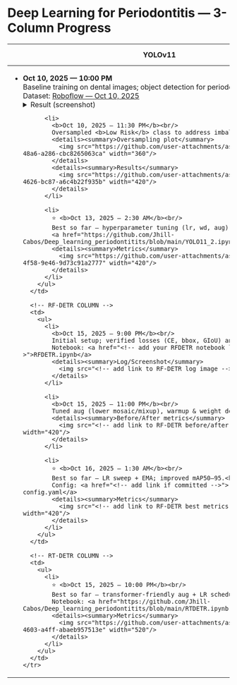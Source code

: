 <h1>Deep Learning for Periodontitis — 3-Column Progress</h1>

<table>
  <thead>
    <tr>
      <th>YOLOv11</th>
      <th>RF-DETR</th>
      <th>RT-DETR</th>
    </tr>
  </thead>
  <tbody>
    <tr>
      <!-- YOLOv11 COLUMN -->
      <td>
        <ul>
          <li>
            <b>Oct 10, 2025 — 10:00 PM</b><br/>
            Baseline training on dental images; object detection for periodontal risk.<br/>
            Dataset: <a href="https://app.roboflow.com/team-17/data-aug-eqsa6/5">Roboflow — Oct 10, 2025</a><br/>
            <details><summary>Result (screenshot)</summary>
              <img src="https://github.com/user-attachments/assets/5a60111b-8c84-49f4-93d3-3364e560ce91" width="360"/>
            </details>
          </li>

          <li>
            <b>Oct 10, 2025 — 11:30 PM</b><br/>
            Oversampled <b>Low Risk</b> class to address imbalance.<br/>
            <details><summary>Oversampling plot</summary>
              <img src="https://github.com/user-attachments/assets/8674b2e3-5093-48a6-a286-cbc8265063ca" width="360"/>
            </details>
            <details><summary>Results</summary>
              <img src="https://github.com/user-attachments/assets/d2cb047d-d9ec-4626-bc87-a6c4b22f935b" width="420"/>
            </details>
          </li>

          <li>
            ⭐ <b>Oct 13, 2025 — 2:30 AM</b><br/>
            Best so far — hyperparameter tuning (lr, wd, aug).<br/>
            <a href="https://github.com/Jhill-Cabos/Deep_learning_periodontitits/blob/main/YOLO11_2.ipynb">YOLO11_2.ipynb</a>
            <details><summary>Metrics</summary>
              <img src="https://github.com/user-attachments/assets/b88406df-abc5-4f58-9e46-9d73c91a2777" width="420"/>
            </details>
          </li>
        </ul>
      </td>

      <!-- RF-DETR COLUMN -->
      <td>
        <ul>
          <li>
            <b>Oct 15, 2025 — 9:00 PM</b><br/>
            Initial setup; verified losses (CE, bbox, GIoU) and training loop.<br/>
            Notebook: <a href="<!-- add your RFDETR notebook link -->">RFDETR.ipynb</a>
            <details><summary>Log/Screenshot</summary>
              <img src="<!-- add link to RF-DETR log image -->" width="420"/>
            </details>
          </li>

          <li>
            <b>Oct 15, 2025 — 11:00 PM</b><br/>
            Tuned aug (lower mosaic/mixup), warmup & weight decay.<br/>
            <details><summary>Before/After metrics</summary>
              <img src="<!-- add link to RF-DETR before/after metrics -->" width="420"/>
            </details>
          </li>

          <li>
            ⭐ <b>Oct 16, 2025 — 1:30 AM</b><br/>
            Best so far — LR sweep + EMA; improved mAP50–95.<br/>
            Config: <a href="<!-- add link if committed -->">rf-detr-config.yaml</a>
            <details><summary>Metrics</summary>
              <img src="<!-- add link to RF-DETR best metrics image -->" width="420"/>
            </details>
          </li>
        </ul>
      </td>

      <!-- RT-DETR COLUMN -->
      <td>
        <ul>
          <li>
            ⭐ <b>Oct 15, 2025 — 10:00 PM</b><br/>
            Best so far — transformer-friendly aug + LR schedule.<br/>
            Notebook: <a href="https://github.com/Jhill-Cabos/Deep_learning_periodontitits/blob/main/RTDETR.ipynb">RTDETR.ipynb</a>
            <details><summary>Metrics</summary>
              <img src="https://github.com/user-attachments/assets/9ecc334b-5ec6-4603-a4ff-abaeb957513e" width="520"/>
            </details>
          </li>
        </ul>
      </td>
    </tr>
  </tbody>
</table>
